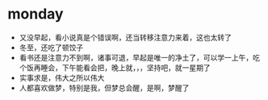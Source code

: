 # monday

- 又没早起，看小说真是个错误啊，还当转移注意力来着，这也太转了
- 冬至，还吃了顿饺子
- 看书还是注意力不到啊，诸事可退，早起是唯一的净土了，可以学一上午，吃个饭再睡会，下午能看会把，晚上就，，，坚持吧，就一星期了
- 实事求是，伟大之所以伟大
- 人都喜欢做梦，特别是我，但梦总会醒，是啊，梦醒了

